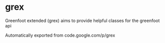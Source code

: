# grex
Greenfoot extended (grex) aims to provide helpful classes for the greenfoot api

Automatically exported from code.google.com/p/grex
